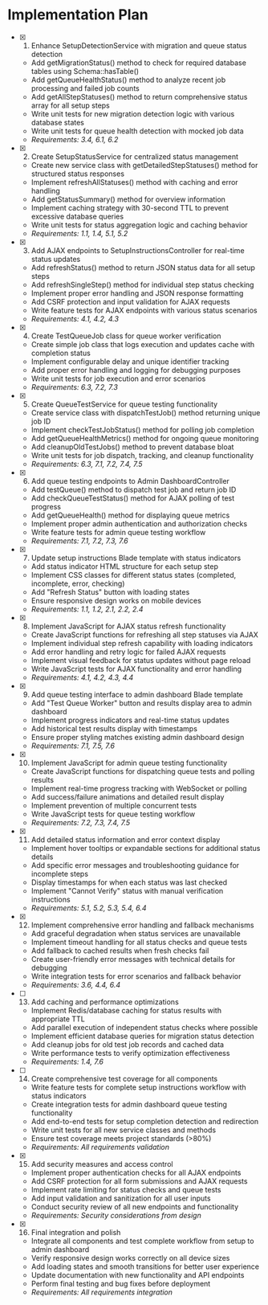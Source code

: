 # Implementation Plan

- [x] 1. Enhance SetupDetectionService with migration and queue status detection
  - Add getMigrationStatus() method to check for required database tables using Schema::hasTable()
  - Add getQueueHealthStatus() method to analyze recent job processing and failed job counts
  - Add getAllStepStatuses() method to return comprehensive status array for all setup steps
  - Write unit tests for new migration detection logic with various database states
  - Write unit tests for queue health detection with mocked job data
  - _Requirements: 3.4, 6.1, 6.2_

- [x] 2. Create SetupStatusService for centralized status management
  - Create new service class with getDetailedStepStatuses() method for structured status responses
  - Implement refreshAllStatuses() method with caching and error handling
  - Add getStatusSummary() method for overview information
  - Implement caching strategy with 30-second TTL to prevent excessive database queries
  - Write unit tests for status aggregation logic and caching behavior
  - _Requirements: 1.1, 1.4, 5.1, 5.2_

- [x] 3. Add AJAX endpoints to SetupInstructionsController for real-time status updates
  - Add refreshStatus() method to return JSON status data for all setup steps
  - Add refreshSingleStep() method for individual step status checking
  - Implement proper error handling and JSON response formatting
  - Add CSRF protection and input validation for AJAX requests
  - Write feature tests for AJAX endpoints with various status scenarios
  - _Requirements: 4.1, 4.2, 4.3_

- [x] 4. Create TestQueueJob class for queue worker verification
  - Create simple job class that logs execution and updates cache with completion status
  - Implement configurable delay and unique identifier tracking
  - Add proper error handling and logging for debugging purposes
  - Write unit tests for job execution and error scenarios
  - _Requirements: 6.3, 7.2, 7.3_

- [x] 5. Create QueueTestService for queue testing functionality
  - Create service class with dispatchTestJob() method returning unique job ID
  - Implement checkTestJobStatus() method for polling job completion
  - Add getQueueHealthMetrics() method for ongoing queue monitoring
  - Add cleanupOldTestJobs() method to prevent database bloat
  - Write unit tests for job dispatch, tracking, and cleanup functionality
  - _Requirements: 6.3, 7.1, 7.2, 7.4, 7.5_

- [x] 6. Add queue testing endpoints to Admin DashboardController
  - Add testQueue() method to dispatch test job and return job ID
  - Add checkQueueTestStatus() method for AJAX polling of test progress
  - Add getQueueHealth() method for displaying queue metrics
  - Implement proper admin authentication and authorization checks
  - Write feature tests for admin queue testing workflow
  - _Requirements: 7.1, 7.2, 7.3, 7.6_

- [x] 7. Update setup instructions Blade template with status indicators
  - Add status indicator HTML structure for each setup step
  - Implement CSS classes for different status states (completed, incomplete, error, checking)
  - Add "Refresh Status" button with loading states
  - Ensure responsive design works on mobile devices
  - _Requirements: 1.1, 1.2, 2.1, 2.2, 2.4_

- [x] 8. Implement JavaScript for AJAX status refresh functionality
  - Create JavaScript functions for refreshing all step statuses via AJAX
  - Implement individual step refresh capability with loading indicators
  - Add error handling and retry logic for failed AJAX requests
  - Implement visual feedback for status updates without page reload
  - Write JavaScript tests for AJAX functionality and error handling
  - _Requirements: 4.1, 4.2, 4.3, 4.4_

- [x] 9. Add queue testing interface to admin dashboard Blade template
  - Add "Test Queue Worker" button and results display area to admin dashboard
  - Implement progress indicators and real-time status updates
  - Add historical test results display with timestamps
  - Ensure proper styling matches existing admin dashboard design
  - _Requirements: 7.1, 7.5, 7.6_

- [x] 10. Implement JavaScript for admin queue testing functionality
  - Create JavaScript functions for dispatching queue tests and polling results
  - Implement real-time progress tracking with WebSocket or polling
  - Add success/failure animations and detailed result display
  - Implement prevention of multiple concurrent tests
  - Write JavaScript tests for queue testing workflow
  - _Requirements: 7.2, 7.3, 7.4, 7.5_

- [x] 11. Add detailed status information and error context display
  - Implement hover tooltips or expandable sections for additional status details
  - Add specific error messages and troubleshooting guidance for incomplete steps
  - Display timestamps for when each status was last checked
  - Implement "Cannot Verify" status with manual verification instructions
  - _Requirements: 5.1, 5.2, 5.3, 5.4, 6.4_

- [x] 12. Implement comprehensive error handling and fallback mechanisms
  - Add graceful degradation when status services are unavailable
  - Implement timeout handling for all status checks and queue tests
  - Add fallback to cached results when fresh checks fail
  - Create user-friendly error messages with technical details for debugging
  - Write integration tests for error scenarios and fallback behavior
  - _Requirements: 3.6, 4.4, 6.4_

- [ ] 13. Add caching and performance optimizations
  - Implement Redis/database caching for status results with appropriate TTL
  - Add parallel execution of independent status checks where possible
  - Implement efficient database queries for migration status detection
  - Add cleanup jobs for old test job records and cached data
  - Write performance tests to verify optimization effectiveness
  - _Requirements: 1.4, 7.6_

- [ ] 14. Create comprehensive test coverage for all components
  - Write feature tests for complete setup instructions workflow with status indicators
  - Create integration tests for admin dashboard queue testing functionality
  - Add end-to-end tests for setup completion detection and redirection
  - Write unit tests for all new service classes and methods
  - Ensure test coverage meets project standards (>80%)
  - _Requirements: All requirements validation_

- [x] 15. Add security measures and access control
  - Implement proper authentication checks for all AJAX endpoints
  - Add CSRF protection for all form submissions and AJAX requests
  - Implement rate limiting for status checks and queue tests
  - Add input validation and sanitization for all user inputs
  - Conduct security review of all new endpoints and functionality
  - _Requirements: Security considerations from design_

- [x] 16. Final integration and polish
  - Integrate all components and test complete workflow from setup to admin dashboard
  - Verify responsive design works correctly on all device sizes
  - Add loading states and smooth transitions for better user experience
  - Update documentation with new functionality and API endpoints
  - Perform final testing and bug fixes before deployment
  - _Requirements: All requirements integration_
